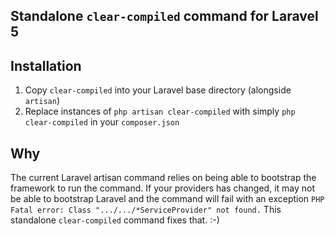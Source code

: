Standalone `clear-compiled` command for Laravel 5
----

## Installation

1. Copy `clear-compiled` into your Laravel base directory (alongside `artisan`)
2. Replace instances of `php artisan clear-compiled` with simply `php clear-compiled` in your `composer.json`

## Why

The current Laravel artisan command relies on being able to bootstrap the framework to run the command. If your providers has changed, it may not be able to bootstrap Laravel and the command will fail with an exception `PHP Fatal error: Class ".../.../*ServiceProvider" not found.` This standalone `clear-compiled` command fixes that. :-)